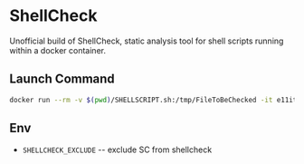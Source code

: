 # ShellCheck

Unofficial build of ShellCheck, static analysis tool for shell scripts running
within a docker container.

## Launch Command

```bash
docker run --rm -v $(pwd)/SHELLSCRIPT.sh:/tmp/FileToBeChecked -it e11it/shellcheck
```

## Env

* `SHELLCHECK_EXCLUDE` -- exclude SC from shellcheck
